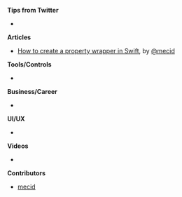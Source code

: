 **Tips from Twitter**

*

**Articles**

* [How to create a property wrapper in Swift](https://swiftwithmajid.com/2021/08/11/how-to-create-a-property-wrapper-in-swift/), by [@mecid](https://twitter.com/mecid)

**Tools/Controls**

* 

**Business/Career**

* 

**UI/UX**

* 

**Videos**

* 

**Contributors**

* [mecid](https://github.com/mecid)
